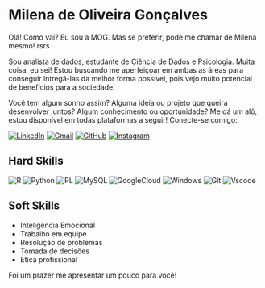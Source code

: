 # **Milena de Oliveira Gonçalves**

Olá! Como vai? Eu sou a MOG. Mas se preferir, pode me chamar de Milena mesmo! rsrs

Sou analista de dados, estudante de Ciência de Dados e Psicologia. Muita coisa, eu sei! Estou buscando me aperfeiçoar em ambas as áreas para conseguir intregá-las da melhor forma possível, pois vejo muito potencial de benefícios para a sociedade!

Você tem algum sonho assim? Alguma ideia ou projeto que queira desenvolver juntos? Algum conhecimento ou oportunidade? Me dá um alô, estou disponível em todas plataformas a seguir! Conecte-se comigo:

[![LinkedIn](https://img.shields.io/badge/LinkedIn-0077B5?style=for-the-badge&logo=linkedin&logoColor=white)](https://www.linkedin.com/in/milena-de-oliveira-goncalves/) [![Gmail](https://img.shields.io/badge/Gmail-333333?style=for-the-badge&logo=gmail&logoColor=red)](mailto:milenaoliveira.mog@gmail.com) [![GitHub](https://img.shields.io/badge/GitHub-100000?style=for-the-badge&logo=github&logoColor=white)](https://github.com/mog373) [![Instagram](https://img.shields.io/badge/-Instagram-%23E4405F?style=for-the-badge&logo=instagram&logoColor=white)](https://www.instagram.com/mog.milena/)

## Hard Skills

![R](https://img.shields.io/badge/R-276DC3?style=for-the-badge&logo=r&logoColor=white) ![Python](https://img.shields.io/badge/python-3670A0?style=for-the-badge&logo=python&logoColor=ffdd54) ![PL](https://img.shields.io/badge/PL%2FSQL-FFFFFF?style=for-the-badge&logo=oracle&logoColor=FF0000&labelColor=FFFFFF&color=FF0000) ![MySQL](https://img.shields.io/badge/MySQL-00000F?style=for-the-badge&logo=mysql&logoColor=white) ![GoogleCloud](https://img.shields.io/badge/GoogleCloud-%234285F4.svg?style=for-the-badge&logo=google-cloud&logoColor=white) ![Windows](https://img.shields.io/badge/Windows-000?style=for-the-badge&logo=windows&logoColor=2CA5E0) ![Git](https://img.shields.io/badge/GIT-E44C30?style=for-the-badge&logo=git&logoColor=white) ![Vscode](https://img.shields.io/badge/Vscode-007ACC?style=for-the-badge&logo=visual-studio-code&logoColor=white) 


## Soft Skills

* Inteligência Emocional
* Trabalho em equipe
* Resolução de problemas 
* Tomada de decisões 
* Ética profissional 


Foi um prazer me apresentar um pouco para você!
